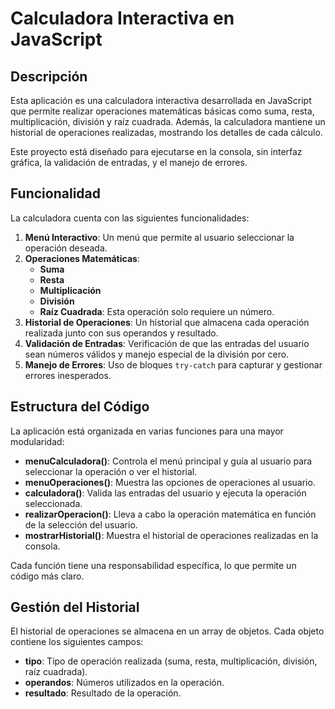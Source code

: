 # Calculadora Interactiva en JavaScript

## Descripción
Esta aplicación es una calculadora interactiva desarrollada en JavaScript que permite realizar operaciones matemáticas básicas como suma, resta, multiplicación, división y raíz cuadrada. Además, la calculadora mantiene un historial de operaciones realizadas, mostrando los detalles de cada cálculo.

Este proyecto está diseñado para ejecutarse en la consola, sin interfaz gráfica, la validación de entradas, y el manejo de errores. 

## Funcionalidad
La calculadora cuenta con las siguientes funcionalidades:

1. **Menú Interactivo**: Un menú que permite al usuario seleccionar la operación deseada.
2. **Operaciones Matemáticas**:
   - **Suma**
   - **Resta**
   - **Multiplicación**
   - **División**
   - **Raíz Cuadrada**: Esta operación solo requiere un número.
3. **Historial de Operaciones**: Un historial que almacena cada operación realizada junto con sus operandos y resultado.
4. **Validación de Entradas**: Verificación de que las entradas del usuario sean números válidos y manejo especial de la división por cero.
5. **Manejo de Errores**: Uso de bloques `try-catch` para capturar y gestionar errores inesperados.

## Estructura del Código
La aplicación está organizada en varias funciones para una mayor modularidad:

- **menuCalculadora()**: Controla el menú principal y guía al usuario para seleccionar la operación o ver el historial.
- **menuOperaciones()**: Muestra las opciones de operaciones al usuario.
- **calculadora()**: Valida las entradas del usuario y ejecuta la operación seleccionada.
- **realizarOperacion()**: Lleva a cabo la operación matemática en función de la selección del usuario.
- **mostrarHistorial()**: Muestra el historial de operaciones realizadas en la consola.

Cada función tiene una responsabilidad específica, lo que permite un código más claro. 

## Gestión del Historial
El historial de operaciones se almacena en un array de objetos. Cada objeto contiene los siguientes campos:
- **tipo**: Tipo de operación realizada (suma, resta, multiplicación, división, raíz cuadrada).
- **operandos**: Números utilizados en la operación.
- **resultado**: Resultado de la operación.

